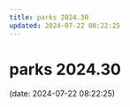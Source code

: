 ```yaml
---
title: parks 2024.30
updated: 2024-07-22 08:22:25
---
```


# parks 2024.30

(date: 2024-07-22 08:22:25)

